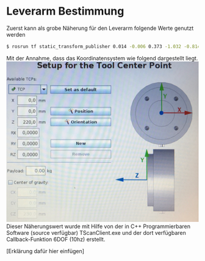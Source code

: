 # Leverarm Bestimmung

Zuerst kann als grobe Näherung für den Leverarm folgende Werte genutzt werden

```bash
$ rosrun tf static_transform_publisher 0.014 -0.006 0.373 -1.032 -0.814 -1.748 tool0_calc tscan_calc 300
```
Mit der Annahme, dass das Koordinatensystem wie folgend dargestellt liegt.
![coordsysur5flansch](https://github.com/FinnLinxxx/akig/blob/master/manual/img/coordSysUr5_flansch.png)
Dieser Näherungswert wurde mit Hilfe von der in C++ Programmierbaren Software (source verfügbar) TScanClient.exe und der dort 
verfügbaren Callback-Funktion 6DOF (10hz) erstellt.

[Erklärung dafür hier einfügen]


